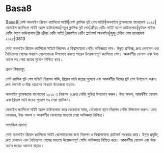 # Basa8

Basa8|বেস্ট অনলাইন রিয়েল ক্যাসিনো সাইট|বেস্ট ক্লাসিক স্লট গেম সাইট|অনলাইন ব্ল্যাকজ্যাক বাংলাদেশ ২০২৫|মোবাইল ক্যাসিনো সাইট অ্যাপ ডাউনলোড|নতুন ক্লাসিক স্লট গেম|ক্রীড়া বেটিং সাইট অ্যাপ ডাউনলোড|ফুটবল লাইভ বেটিং অ্যাপ ডাউনলোড|ফ্রি ক্রীড়া বেটিং সাইট|মোবাইল বেটিং প্ল্যাটফর্ম অনলাইন|জুজু টেবিল গেম বাংলাদেশ ২০২৫|0813

বেস্ট অনলাইন রিয়েল ক্যাসিনো সাইটে নিরাপদ ও বিশ্বাসযোগ্য গেমিং অভিজ্ঞতা পান। উন্নত গ্রাফিক্স, দ্রুত লেনদেন এবং বৈচিত্র্যময় গেমের মাধ্যমে খেলোয়াড়রা উপভোগ করতে পারেন উত্তেজনাপূর্ণ ক্যাসিনো গেম। আকর্ষণীয় বোনাস এবং উচ্চ অডস সহ সেরা জয়ের সুযোগ নিশ্চিত করে।

প্রধান বিষয়বস্তু:

বেস্ট ক্লাসিক স্লট গেম সাইটে নিরাপদ বাজি, রিয়েল মানি জয়ের সুযোগ এবং আকর্ষণীয় থিমের স্লট গেম উপভোগ করুন। দ্রুত পেমেন্ট ও উচ্চ অডসের মাধ্যমে উত্তেজনা বাড়ান।

অনলাইন ব্ল্যাকজ্যাক বাংলাদেশ ২০২৫ এ নিরাপদ ও দ্রুত গেমিং সুবিধা উপভোগ করুন। উচ্চ অডস, আকর্ষণীয় বোনাস এবং রিয়েল মানি জয়ের সুযোগ সহ সেরা প্ল্যাটফর্ম।

মোবাইল ক্যাসিনো সাইট অ্যাপ ডাউনলোড করে যেকোনো সময়, যেকোনো স্থানে নিরাপদ গেমিং উপভোগ করুন। দ্রুত লেনদেন, উচ্চ অডস ও আকর্ষণীয় বোনাসের মাধ্যমে সেরা অভিজ্ঞতা নিশ্চিত।

সামাজিক প্রভাব:

বেস্ট অনলাইন রিয়েল ক্যাসিনো সাইট খেলোয়াড়দের জন্য নিরাপদ ও বিশ্বাসযোগ্য প্ল্যাটফর্ম সরবরাহ করে। উন্নত প্রযুক্তি, দ্রুত লেনদেন এবং বৈচিত্র্যময় গেমের মাধ্যমে উত্তেজনাপূর্ণ গেমিং অভিজ্ঞতা নিশ্চিত করে। আকর্ষণীয় বোনাস এবং উচ্চ অডস জয়ের সম্ভাবনা বাড়ায়।
